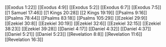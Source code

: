 [[Exodus 1:22]]
[[Exodus 4:9]]
[[Exodus 5:2]]
[[Exodus 6:7]]
[[Exodus 7:5]]
[[1 Samuel 17:46]]
[[1 Kings 20:28]]
[[2 Kings 19:19]]
[[Psalms 9:16]]
[[Psalms 78:44]]
[[Psalms 83:18]]
[[Psalms 105:29]]
[[Ezekiel 29:9]]
[[Ezekiel 30:8]]
[[Ezekiel 30:19]]
[[Ezekiel 32:6]]
[[Ezekiel 32:15]]
[[Ezekiel 38:23]]
[[Ezekiel 39:28]]
[[Daniel 4:17]]
[[Daniel 4:32]]
[[Daniel 4:37]]
[[Daniel 5:21]]
[[Daniel 5:23]]
[[Revelation 8:8]]
[[Revelation 11:6]]
[[Revelation 16:3]]
